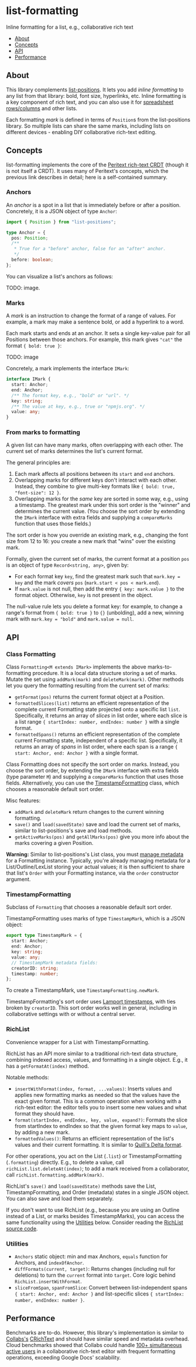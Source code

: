 # list-formatting

Inline formatting for a list, e.g., collaborative rich text

- [About](#about)
- [Concepts](#concepts)
- [API](#api)
- [Performance](#performance)

## About

This library complements [list-positions](https://github.com/mweidner037/list-positions). It lets you add _inline formatting_ to any list from that library: bold, font size, hyperlinks, etc. Inline formatting is a key component of rich text, and you can also use it for [spreadsheet rows/columns](https://mattweidner.com/2023/09/26/crdt-survey-2.html#spreadsheet-formatting) and other lists.

Each formatting _mark_ is defined in terms of `Position`s from the list-positions library. So multiple lists can share the same marks, including lists on different devices - enabling DIY collaborative rich-text editing.

<!--
### Example Use Cases

1. TODO. Collaborative rich-text editor; suggested changes w/ suggested formats (or just viewing the main list's format applied to the suggestion - can even reuse same Formatting object). -->

## Concepts

list-formatting implements the core of the [Peritext rich-text CRDT](https://www.inkandswitch.com/peritext/) (though it is not itself a CRDT). It uses many of Peritext's concepts, which the previous link describes in detail; here is a self-contained summary.

### Anchors

An _anchor_ is a spot in a list that is immediately before or after a position. Concretely, it is a JSON object of type `Anchor`:

```ts
import { Position } from "list-positions";

type Anchor = {
  pos: Position;
  /**
   * True for a "before" anchor, false for an "after" anchor.
   */
  before: boolean;
};
```

You can visualize a list's anchors as follows:

TODO: image.

### Marks

A _mark_ is an instruction to change the format of a range of values. For example, a mark may make a sentence bold, or add a hyperlink to a word.

Each mark starts and ends at an anchor. It sets a single key-value pair for all Positions between those anchors. For example, this mark gives `"cat"` the format `{ bold: true }`:

TODO: image

Concretely, a mark implements the interface `IMark`:

```ts
interface IMark {
  start: Anchor;
  end: Anchor;
  /** The format key, e.g., "bold" or "url". */
  key: string;
  /** The value at key, e.g., true or "npmjs.org". */
  value: any;
}
```

### From marks to formatting

A given list can have many marks, often overlapping with each other. The current set of marks determines the list's current format.

The general principles are:

1. Each mark affects all positions between its `start` and `end` anchors.
2. Overlapping marks for different keys don't interact with each other. Instead, they combine to give multi-key formats like `{ bold: true, "font-size": 12 }`.
3. Overlapping marks for the _same_ key are sorted in some way, e.g., using a timestamp. The greatest mark under this sort order is the "winner" and determines the current value. (You choose the sort order by extending the `IMark` interface with extra fields and supplying a `compareMarks` function that uses those fields.)

The sort order is how you override an existing mark, e.g., changing the font size from 12 to 16: you create a new mark that "wins" over the existing mark.

Formally, given the current set of marks, the current format at a position `pos` is an object of type `Record<string, any>`, given by:

- For each format key `key`, find the greatest mark such that `mark.key = key` and the mark _covers_ `pos` (`mark.start < pos < mark.end`).
- If `mark.value` is not null, then add the entry `{ key: mark.value }` to the format object. Otherwise, `key` is not present in the object.

The null-value rule lets you delete a format key: for example, to change a range's format from `{ bold: true }` to `{}` (unbolding), add a new, winning mark with `mark.key = "bold"` and `mark.value = null`.

## API

### Class Formatting

Class `Formatting<M extends IMark>` implements the above marks-to-formatting procedure. It is a local data structure storing a set of marks. Mutate the set using `addMark(mark)` and `deleteMark(mark)`. Other methods let you query the formatting resulting from the current set of marks:

- `getFormat(pos)` returns the current format object at a Position.
- `formattedSlices(list)` returns an efficient representation of the complete current Formatting state projected onto a specific list `list`. Specifically, it returns an array of _slices_ in list order, where each slice is a list range `{ startIndex: number, endIndex: number }` with a single format.
- `formattedSpans()` returns an efficient representation of the complete current Formatting state, independent of a specific list. Specifically, it returns an array of _spans_ in list order, where each span is a range `{ start: Anchor, end: Anchor }` with a single format.

Class Formatting does not specify the sort order on marks. Instead, you choose the sort order, by extending the `IMark` interface with extra fields (type parameter `M`) and supplying a `compareMarks` function that uses those fields. Alternatively, you can use the [TimestampFormatting](#class-timestamp-formatting) class, which chooses a reasonable default sort order.

Misc features:

- `addMark` and `deleteMark` return changes to the current winning formatting.
- `save()` and `load(savedState)` save and load the current set of marks, similar to list-positions's save and load methods.
- `getActiveMarks(pos)` and `getAllMarks(pos)` give you more info about the marks covering a given Position.

**Warning:** Similar to list-positions's List class, you must [manage metadata](https://github.com/mweidner037/list-positions#managing-metadata) for a Formatting instance. Typically, you're already managing metadata for a List/Outline/LexList storing your actual values; it is then sufficient to share that list's `Order` with your Formatting instance, via the `order` constructor argument.

### TimestampFormatting

Subclass of `Formatting` that chooses a reasonable default sort order.

TimestampFormatting uses marks of type `TimestampMark`, which is a JSON object:

```ts
export type TimestampMark = {
  start: Anchor;
  end: Anchor;
  key: string;
  value: any;
  // TimestampMark metadata fields:
  creatorID: string;
  timestamp: number;
};
```

To create a TimestampMark, use `TimestampFormatting.newMark`.

TimestampFormatting's sort order uses [Lamport timestamps](https://en.wikipedia.org/wiki/Lamport_timestamp), with ties broken by `creatorID`. This sort order works well in general, including in collaborative settings with or without a central server.

### RichList

Convenience wrapper for a List with TimestampFormatting.

RichList has an API more similar to a traditional rich-text data structure, combining indexed access, values, and formatting in a single object. E.g., it has a `getFormatAt(index)` method.

Notable methods:

- `insertWithFormat(index, format, ...values)`: Inserts values and applies new formatting marks as needed so that the values have the exact given format. This is a common operation when working with a rich-text editor: the editor tells you to insert some new values and what format they should have.
- `format(startIndex, endIndex, key, value, expand?)`: Formats the slice from startIndex to endIndex so that the given format key maps to `value`, by adding a new mark.
- `formattedValues()`: Returns an efficient representation of the list's values and their current formatting. It is similar to [Quill's Delta format](https://quilljs.com/docs/delta/).

For other operations, you act on the List (`.list`) or TimestampFormatting (`.formatting`) directly. E.g., to delete a value, call `richList.list.deleteAt(index)`; to add a mark received from a collaborator, call `richList.formatting.addMark(mark)`.

RichList's `save()` and `load(savedState)` methods save the List, TimestampFormatting, and Order (metadata) states in a single JSON object. You can also save and load them separately.

If you don't want to use RichList (e.g., because you are using an Outline instead of a List, or marks besides TimestampMarks), you can access the same functionality using the [Utilities](#utilities) below. Consider reading the [RichList source code](./src/rich_list.ts).

### Utilities

- `Anchors` static object: min and max Anchors, `equals` function for Anchors, and `indexOfAnchor`.
- `diffFormats(current, target)`: Returns changes (including null for deletions) to turn the `current` format into `target`. Core logic behind `RichList.insertWithFormat`.
- `sliceFromSpan`, `spanFromSlice`: Convert between list-independent spans `{ start: Anchor, end: Anchor }` and list-specific slices `{ startIndex: number, endIndex: number }`.

## Performance

<!-- TODO -->

Benchmarks are to-do. However, this library's implementation is similar to [Collabs's](https://collabs.readthedocs.io/en/latest/) [CRichText](https://collabs.readthedocs.io/en/latest/api/collabs/classes/CRichText.html) and should have similar speed and metadata overhead. Cloud benchmarks showed that Collabs could handle [100+ simultaneous active users](https://arxiv.org/abs/2212.02618) in a collaborative rich-text editor with frequent formatting operations, exceeding Google Docs' scalability.
